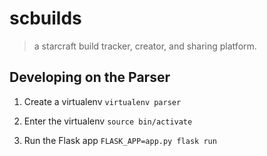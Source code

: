 scbuilds
========

> a starcraft build tracker, creator, and sharing platform.


## Developing on the Parser 

1. Create a virtualenv 
`virtualenv parser`

2. Enter the virtualenv `source bin/activate`

3. Run the Flask app 
`FLASK_APP=app.py flask run`
